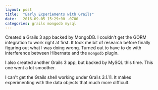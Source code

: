 ```yaml
---
layout: post
title:  "Early Experiements with Grails"
date:   2016-09-05 15:29:00 -0700
categories: grails mongodb mysql
---
```

Created a Grails 3 app backed by MongoDB.  I couldn't get the GORM integration
to work right at first.  It took me bit of research before finally figuring out
what I was doing wrong.  Turned out to have to do with interference between
Hibernate and the `mongodb` plugin.

I also created another Grails 3 app, but backed by MySQL this time.  This one
went a lot smoother.

I can't get the Grails shell working under Grails 3.1.11.  It makes
experimenting with the data objects that much more difficult.
